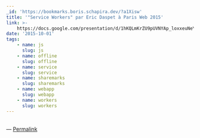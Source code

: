 ```yaml
---
_id: 'https://bookmarks.boris.schapira.dev/?a1Xisw'
title: '"Service Workers" par Eric Daspet à Paris Web 2015'
link: >-
    https://docs.google.com/presentation/d/1hKQLmKrZU9pUVNYAp_loxxeuNeYtiqasVHn6IH2zcmk/edit#slide=id.p
date: '2015-10-01'
tags:
    - name: js
      slug: js
    - name: offline
      slug: offline
    - name: service
      slug: service
    - name: sharemarks
      slug: sharemarks
    - name: webapp
      slug: webapp
    - name: workers
      slug: workers
---
```


<br>&#8212;
<a href="https://bookmarks.boris.schapira.dev/?a1Xisw" title="Permalink">Permalink</a>
